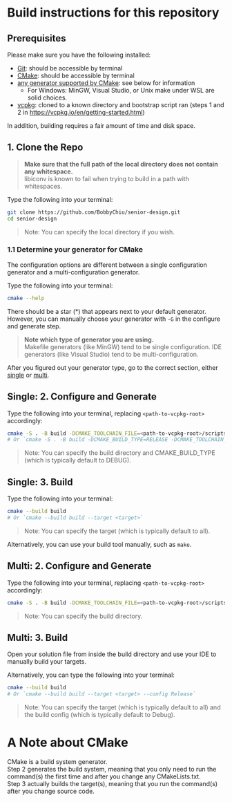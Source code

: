 # Build instructions for this repository

## Prerequisites

Please make sure you have the following installed:

- [Git](https://git-scm.com): should be accessible by terminal
- [CMake](https://cmake.org): should be accessible by terminal
- [any generator supported by CMake](https://cmake.org/cmake/help/latest/manual/cmake-generators.7.html): see below for information
  - For Windows: MinGW, Visual Studio, or Unix make under WSL are solid choices.
- [vcpkg](https://vcpkg.io): cloned to a known directory and bootstrap script ran (steps 1 and 2 in https://vcpkg.io/en/getting-started.html)

In addition, building requires a fair amount of time and disk space.

## 1. Clone the Repo

> **Make sure that the full path of the local directory does not contain any whitespace.** \
> libiconv is known to fail when trying to build in a path with whitespaces.

Type the following into your terminal:

```sh
git clone https://github.com/BobbyChiu/senior-design.git
cd senior-design
```

> Note: You can specify the local directory if you wish.

### 1.1 Determine your generator for CMake

The configuration options are different between a single configuration generator and a multi-configuration generator.

Type the following into your terminal:

```sh
cmake --help
```

There should be a star (*) that appears next to your default generator. However, you can manually choose your generator with `-G` in the configure and generate step.

> **Note which type of generator you are using.** \
> Makefile generators (like MinGW) tend to be single configuration.
> IDE generators (like Visual Studio) tend to be multi-configuration.

After you figured out your generator type, go to the correct section, either [single](#single-2-configure-and-generate) or [multi](#multi-2-configure-and-generate).

## Single: 2. Configure and Generate

Type the following into your terminal, replacing `<path-to-vcpkg-root>` accordingly:

```sh
cmake -S . -B build -DCMAKE_TOOLCHAIN_FILE=<path-to-vcpkg-root>/scripts/buildsystems/vcpkg.cmake
# Or `cmake -S . -B build -DCMAKE_BUILD_TYPE=RELEASE -DCMAKE_TOOLCHAIN_FILE=<path-to-vcpkg-root>/scripts/buildsystems/vcpkg.cmake`
```

> Note: You can specify the build directory and CMAKE_BUILD_TYPE (which is typically default to DEBUG).

## Single: 3. Build

Type the following into your terminal:

```sh
cmake --build build
# Or `cmake --build build --target <target>`
```

> Note: You can specify the target (which is typically default to all).

Alternatively, you can use your build tool manually, such as `make`.

## Multi: 2. Configure and Generate

Type the following into your terminal, replacing `<path-to-vcpkg-root>` accordingly:

```sh
cmake -S . -B build -DCMAKE_TOOLCHAIN_FILE=<path-to-vcpkg-root>/scripts/buildsystems/vcpkg.cmake
```

> Note: You can specify the build directory.

## Multi: 3. Build

Open your solution file from inside the build directory and use your IDE to manually build your targets.

Alternatively, you can type the following into your terminal:

```sh
cmake --build build
# Or `cmake --build build --target <target> --config Release`
```

> Note: You can specify the target (which is typically default to all) and the build config (which is typically default to Debug).

# A Note about CMake

CMake is a build system generator. \
Step 2 generates the build system, meaning that you only need to run the command(s) the first time and after you change any CMakeLists.txt. \
Step 3 actually builds the target(s), meaning that you run the command(s) after you change source code.
